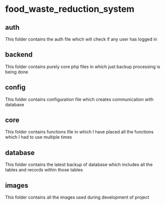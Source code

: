 # food_waste_reduction_system

## auth
This folder contains the auth file which will check if any user has logged in

## backend
This folder contains purely core php files in which just backup processing is being done

## config
This folder contains configuration file which creates communication with database

## core 
This folder contains functions file in which I have placed all the functions which I had to use multiple times

## database
This folder contains the latest backup of database which includes all the tables and records within those tables 

## images
This folder contains all the images used during development of project